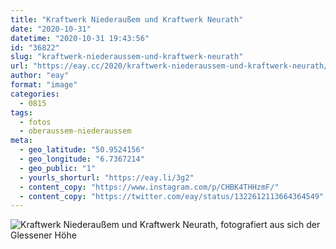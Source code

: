 ```yaml
---
title: "Kraftwerk Niederaußem und Kraftwerk Neurath"
date: "2020-10-31"
datetime: "2020-10-31 19:43:56"
id: "36822"
slug: "kraftwerk-niederaussem-und-kraftwerk-neurath"
url: "https://eay.cc/2020/kraftwerk-niederaussem-und-kraftwerk-neurath/"
author: "eay"
format: "image"
categories:
  - 0815
tags:
  - fotos
  - oberaussem-niederaussem
meta:
  - geo_latitude: "50.9524156"
  - geo_longitude: "6.7367214"
  - geo_public: "1"
  - yourls_shorturl: "https://eay.li/3g2"
  - content_copy: "https://www.instagram.com/p/CHBK4THHzmF/"
  - content_copy: "https://twitter.com/eay/status/1322612113664364549"
---
```


![Kraftwerk Niederaußem und Kraftwerk Neurath, fotografiert aus sich der Glessener Höhe](https://eay.cc/uploads/2020/kraftwerk-niederaussem-neurath.jpeg)
